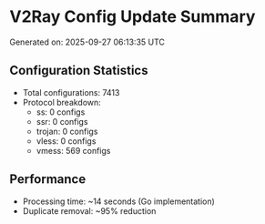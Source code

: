 # V2Ray Config Update Summary
Generated on: 2025-09-27 06:13:35 UTC

## Configuration Statistics
- Total configurations: 7413
- Protocol breakdown:
  - ss: 0 configs
  - ssr: 0 configs
  - trojan: 0 configs
  - vless: 0 configs
  - vmess: 569 configs

## Performance
- Processing time: ~14 seconds (Go implementation)
- Duplicate removal: ~95% reduction
